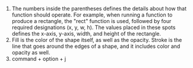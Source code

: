 1. The numbers inside the parentheses defines the details about how that function should operate. For example, when running a function to produce a rectangle, the "rect" function is used, followed by four required designations (x, y, w, h). The values placed in these spots defines the x-axis, y-axis, width, and height of the rectangle.
2. Fill is the color of the shape itself, as well as the opacity. Stroke is the line that goes around the edges of a shape, and it includes color and opacity as well.
4. command + option + j
